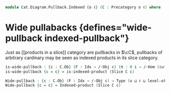 <!--
```agda
open import 1Lab.Prelude

open import Cat.Instances.Shape.Terminal
open import Cat.Diagram.Product.Indexed
open import Cat.Instances.Slice
open import Cat.Univalent
open import Cat.Prelude
```
-->

```agda
module Cat.Diagram.Pullback.Indexed {o ℓ} (C : Precategory o ℓ) where
```

<!--
```agda
import Cat.Reasoning C as C
private
  variable
    o' ℓ' : Level
    Idx : Type ℓ'
    A B P : C.Ob
```
-->

# Wide pullabacks {defines="wide-pullback indexed-pullback"}

Just as [[products in a slice]] category are pullbacks in $\cC$,
pullbacks of arbitrary cardinary may be seen as indexed products in its
slice category.

```agda
is-wide-pullback : {c : C.Ob} (F : Idx → /-Obj c) (π : ∀ i → /-Hom (cut C.id) (F i)) → Type (o ⊔ ℓ ⊔ level-of Idx)
is-wide-pullback {c = c} = is-indexed-product (Slice C c)

Wide-pullback : {c : C.Ob} (F : Idx → /-Obj c) → Type (o ⊔ ℓ ⊔ level-of Idx)
Wide-pullback {c = c} = Indexed-product (Slice C c)
```
